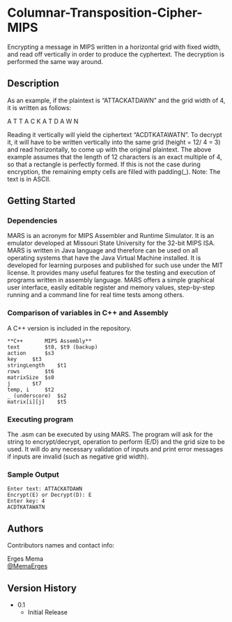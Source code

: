 # Columnar-Transposition-Cipher-MIPS

Encrypting a message in MIPS written in a horizontal grid with fixed width, and read off vertically in order to produce the cyphertext. The decryption is performed the same way around.

## Description

As an example, if the plaintext is “ATTACKATDAWN” and the grid width of 4, it is written as follows:

A	T	T	A
C	K	A	T
D	A	W	N

Reading it vertically will yield the ciphertext “ACDTKATAWATN”. To decrypt it, it will have to be written vertically into the same grid (height = 12/ 4 = 3) and read horizontally, to come up with the original plaintext.
The above example assumes that the length of 12 characters is an exact multiple of 4, so that a rectangle is perfectly formed. If this is not the case during encryption, the remaining empty cells are filled with padding(_).
Note: The text is in ASCII.

## Getting Started

### Dependencies

MARS is an acronym for MIPS Assembler and Runtime Simulator. It is an emulator developed at Missouri State University for the 32-bit MIPS ISA. MARS is written in Java language and therefore can be used on all operating systems that have the Java Virtual Machine installed. It is developed for learning purposes and published for such use under the MIT license. It provides many useful features for the testing and execution of programs written in assembly language. MARS offers a simple graphical user interface, easily editable register and memory values, step-by-step running and a command line for real time tests among others. 

### Comparison of variables in C++ and Assembly

A C++ version is included in the repository.

```
**C++		MIPS Assembly**
text		$t0, $t9 (backup)
action 		$s3
key		$t3
stringLength	$t1
rows		$t6
matrixSize	$s0
j		$t7
temp, i		$t2
_ (underscore)	$s2
matrix[i][j]	$t5
```

### Executing program

The .asm can be executed by using MARS.
The program will ask for the string to encrypt/decrypt, operation to perform (E/D) and the grid size to be used.
It will do any necessary validation of inputs and print error messages if inputs are invalid (such as negative grid width).

### Sample Output
```
Enter text: ATTACKATDAWN
Encrypt(E) or Decrypt(D): E
Enter key: 4
ACDTKATAWATN
```

## Authors

Contributors names and contact info:

Erges Mema  
[@MemaErges](https://twitter.com/memaerges)

## Version History

* 0.1
    * Initial Release


